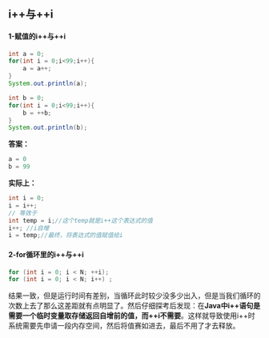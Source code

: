 ## i++与++i

#### 1-赋值的i++与++i

```java
int a = 0;
for(int i = 0;i<99;i++){
    a = a++;
}
System.out.println(a);

int b = 0;
for(int i = 0;i<99;i++){
    b = ++b;
}
System.out.println(b);
```

**答案：**

```java
a = 0
b = 99
```

**实际上：**

```java
int i = 0;
i = i++;
// 等效于
int temp = i;//这个temp就是i++这个表达式的值
i++; //i自增
i = temp;//最终，将表达式的值赋值给i
```

#### 2-for循环里的i++与++i

```java
for (int i = 0; i < N; ++i);
for (int i = 0; i < N; i++) ;
```

结果一致，但是运行时间有差别，当循环此时较少没多少出入，但是当我们循环的次数上去了那么这差距就有点明显了。然后仔细探考后发现：在**Java中i++语句是需要一个临时变量取存储返回自增前的值，而++i不需要**。这样就导致使用i++时系统需要先申请一段内存空间，然后将值赛如进去，最后不用了才去释放。

